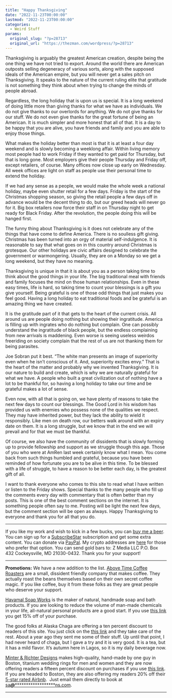 ```yaml
---
title: "Happy Thanksgiving"
date: "2022-11-23T00:00:00"
lastmod: "2022-11-23T00:00:00"
categories:
  - Weird Stuff
params:
  original_slug: "?p=28713"
  original_url: "https://thezman.com/wordpress/?p=28713"
---
```


Thanksgiving is arguably the greatest American creation, despite being
the one thing we have not tried to export. Around the world there are
American outposts selling degeneracy of various sorts, along with the
supposed ideals of the American empire, but you will never get a sales
pitch on Thanksgiving. It speaks to the nature of the current ruling
elite that gratitude is not something they think about when trying to
change the minds of people abroad.

Regardless, the long holiday that is upon us is special. It is a long
weekend of doing little more than giving thanks for what we have as
individuals. We do not give thanks to our overlords for anything. We do
not give thanks for our stuff. We do not even give thanks for the great
fortune of being an American. It is much simpler and more honest that
all of that. It is a day to be happy that you are alive, you have
friends and family and you are able to enjoy those things.

What makes the holiday better than most is that it is at least a four
day weekend and is slowly becoming a weeklong affair. Within living
memory most people had to work Friday if they wanted to get paid for
Thursday, but that is long gone. Most employers give their people
Thursday and Friday off, except retailers, of course. Many offices now
close up early on Wednesday. All week offices are light on staff as
people use their personal time to extend the holiday.

If we had any sense as a people, we would make the whole week a national
holiday, maybe even shutter retail for a few days. Friday is the start
of the Christmas shopping season, so giving the retail people a few days
off in advance would be the decent thing to do, but our greed heads will
never go for it. Big box retailers now force their staff in on Thursday
night to get ready for Black Friday. After the revolution, the people
doing this will be hanged first.

The funny thing about Thanksgiving is it does not celebrate any of the
things that have come to define America. There is no soulless gift
giving. Christmas has been turned into an orgy of material
self-indulgence. It is reasonable to say that what goes on in this
country around Christmas is grotesque. Our other holidays are civic
affairs designed to celebrate the government or warmongering. Usually,
they are on a Monday so we get a long weekend, but they have no meaning.

Thanksgiving is unique in that it is about you as a person taking time
to think about the good things in your life. The big traditional meal
with friends and family focuses the mind on those human relationships.
Even in these easy times, life is hard, so taking time to count your
blessings is a gift you give yourself. Being grateful is one of those
odd things that just makes you feel good. Having a long holiday to eat
traditional foods and be grateful is an amazing thing we have created.

It is the gratitude part of it that gets to the heart of the current
crisis. All around us are people doing nothing but showing their
ingratitude. America is filling up with ingrates who do nothing but
complain. One can possibly understand the ingratitude of black people,
but the endless complaining from new arrivals is maddening. Even worse
is seeing useless weirdos freeriding on society complain that the rest
of us are not thanking them for being parasites.

Joe Sobran put it best. “The white man presents an image of superiority
even when he isn’t conscious of it. And, superiority excites envy.” That
is the heart of the matter and probably why we invented Thanksgiving. It
is our nature to build and create, which is why we are naturally
grateful for what we have. A people who built a great civilization out
of nothing have a lot to be thankful for, so having a long holiday to
take our time and be grateful makes a lot of sense.

Even now, with all that is going on, we have plenty of reasons to take
the next few days to count our blessings. The Good Lord in his wisdom
has provided us with enemies who possess none of the qualities we
respect. They may have inherited power, but they lack the ability to
wield it responsibly. Like men on death row, our betters walk around
with an expiry date on them. It is a long struggle, but we know that in
the end we will prevail and for that we must be thankful.

Of course, we also have the community of dissidents that is slowly
forming up to provide fellowship and support as we struggle though this
age. Those of you who were at AmRen last week certainly know what I
mean. You come back from such things humbled and grateful, because you
have been reminded of how fortunate you are to be alive in this time. To
be blessed with a life of struggle, to have a reason to be better each
day, is the greatest gift of all.

I want to thank everyone who comes to this site to read what I have
written or listen to the Friday shows. Special thanks to the many people
who fill up the comments every day with commentary that is often better
than my posts. This is one of the best comment sections on the internet.
It is something people often say to me. Posting will be light the next
few days, but the comment section will be open as always. Happy
Thanksgiving to everyone and thank you for all that you do.

------------------------------------------------------------------------

If you like my work and wish to kick in a few bucks, you can
<a href="https://www.buymeacoffee.com/mujolulu" rel="noopener"
target="_blank">buy me a beer</a>. You can sign up for a
<a href="https://www.subscribestar.com/the-z-blog" rel="noopener"
target="_blank">SubscribeStar</a> subscription and get some extra
content. You can donate via <a
href="https://www.paypal.com/donate/?cmd=_s-xclick&amp;hosted_button_id=UDAS2Q8JYA6CN&amp;source=url"
rel="noopener" target="_blank">PayPal</a>. My crypto addresses are
<a href="https://thezman.com/wordpress/?page_id=22713" rel="noopener"
target="_blank">here</a> for those who prefer that option. You can send
gold bars to: Z Media LLC P.O. Box 432 Cockeysville, MD 21030-0432.
Thank you for your support!

------------------------------------------------------------------------

**Promotions:** We have a new addition to the list.
<a href="https://abovetimecoffee.com/" rel="noopener"
target="_blank">Above Time Coffee Roasters</a> are a small, dissident
friendly company that makes coffee. They actually roast the beans
themselves based on their own secret coffee magic. If you like coffee,
buy it from these folks as they are great people who deserve your
support.

<a href="https://havamalsoapworks.com/" rel="noopener"
target="_blank">Havamal Soap Works</a> is the maker of natural, handmade
soap and bath products. If you are looking to reduce the volume of
man-made chemicals in your life, all-natural personal products are a
good start. If you use
<a href="https://havamalsoapworks.com/discount/ZMAN" rel="noopener"
target="_blank">this link</a> you get 15% off of your purchase.

The good folks at Alaska Chaga are offering a ten percent discount to
readers of this site. You just click on the
<a href="https://alaskachaga.us/discount/ZMAN" rel="noopener noreferrer"
target="_blank">this link</a> and they take care of the rest. About a
year ago they sent me some of their stuff. Up until that point, I had
never heard of chaga, but I gave a try and it is very good. It is a tea,
but it has a mild flavor. It’s autumn here in Lagos, so it is my daily
beverage now.

<a href="https://www.minterandrichterdesigns.com/"
rel="noreferrer nofollow noopener" target="_blank">Minter &amp; Richter
Designs</a> makes high-quality, hand-made by one guy in Boston, titanium
wedding rings for men and women and they are now offering readers a
fifteen percent discount on purchases if you use
<a href="https://www.minterandrichterdesigns.com/discount/ZMAN"
rel="noreferrer nofollow noopener" target="_blank">this link</a>.
<span class="highlight"><span class="colour"><span class="font"><span class="size">If
you are headed to Boston, they are also offering my readers 20% off
their <a
href="https://www.airbnb.com/users/7988017/listings?user_id=7988017&amp;s=3"
rel="noopener noreferrer" target="_blank">5-star rated Airbnb</a>.  Just
email them directly to book at
<a href="mailto:sa***@*********************ns.com"
data-original-string="YE9ig9gim18OMrTxe//zPw==cb7IG9Xd8c5S6cG/fyS/c/+ra6k4u8AP5oJMtsdc6yA2R3a7tc/FjrqJ8cxVFmKnhGQ"><span
class="apbct-email-encoder"
data-original-string="EzqG52TOQKL3AswymKNoCw==cb7gXsRWI7mnAnn0EqPzOfZQt+BEnN0dvAqwI0TS9jnvoGPExuQ8GEhVP02dmY/av1j"
title="This contact has been encoded by Anti-Spam by CleanTalk. Click to decode. To finish the decoding make sure that JavaScript is enabled in your browser.">sa<span
class="apbct-blur">***</span>@<span
class="apbct-blur">*********************</span>ns.com</span></a>.</span></span></span></span>

------------------------------------------------------------------------
